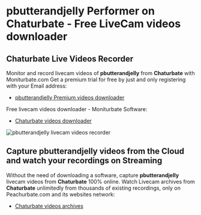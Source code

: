 # pbutterandjelly Performer on Chaturbate - Free LiveCam videos downloader

## Chaturbate Live Videos Recorder

Monitor and record livecam videos of **pbutterandjelly** from **Chaturbate** with Moniturbate.com
Get a premium trial for free by just and only registering with your Email address:
* [pbutterandjelly Premium videos downloader](https://moniturbate.com/request-demo-licence-key.html)

Free livecam videos downloader - Moniturbate Software:
* [Chaturbate videos downloader](https://moniturbate.com/moniturbate-download-software.html)

![pbutterandjelly livecam videos recorder](https://peachurnet.com/templates/moniturbate-software.png)


## Capture pbutterandjelly videos from the Cloud and watch your recordings on Streaming

Without the need of downloading a software, capture **pbutterandjelly** livecam videos from **Chaturbate** 100% online.
Watch Livecam archives from **Chaturbate** unlimitedly from thousands of existing recordings, only on Peachurbate.com and its websites network:
* [Chaturbate videos archives](https://peachurnet.com/)